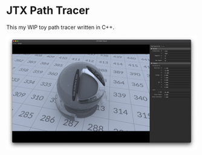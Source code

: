 # JTX Path Tracer

This my WIP toy path tracer written in C++.

![preview](assets/media/preview.png "Preview")